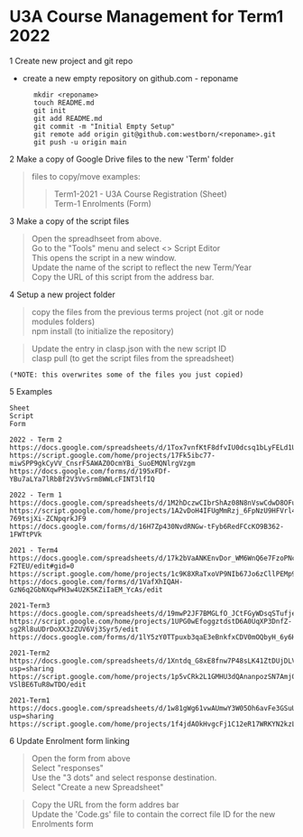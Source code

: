 # U3A Course Management for Term1 2022

1 Create new project and git repo

- create a new empty repository on github.com - reponame

```
      mkdir <reponame>
      touch README.md
      git init
      git add README.md
      git commit -m "Initial Empty Setup"
      git remote add origin git@github.com:westborn/<reponame>.git
      git push -u origin main
```

2 Make a copy of Google Drive files to the new 'Term' folder

> files to copy/move examples:
>
> > Term1-2021 - U3A Course Registration (Sheet)  
> > Term-1 Enrolments (Form)

3 Make a copy of the script files

> Open the spreadhseet from above.  
> Go to the "Tools" menu and select <> Script Editor  
> This opens the script in a new window.  
> Update the name of the script to reflect the new Term/Year  
> Copy the URL of this script from the address bar.

4 Setup a new project folder

> copy the files from the previous terms project (not .git or node modules folders)  
> npm install (to initialize the repository)

> Update the entry in clasp.json with the new script ID  
> clasp pull (to get the script files from the spreadsheet)

    (*NOTE: this overwrites some of the files you just copied)

5 Examples

    Sheet
    Script
    Form

    2022 - Term 2
    https://docs.google.com/spreadsheets/d/1Tox7vnfKtF8dfvIU0dcsq1bLyFELd1UQn0SCg4fkRZM
    https://script.google.com/home/projects/17Fk5ibc77-miwSPP9gkCyVV_CnsrF5AWAZ0OcmYBi_SuoEMQNlrgVzgm
    https://docs.google.com/forms/d/195xFDf-YBu7aLYa7lRbBf2V3VvSrm8WWLcFINT3lfIQ

    2022 - Term 1
    https://docs.google.com/spreadsheets/d/1M2hDczwCIbrShAz08N8nVswCdwD8OFu7W5y_9TAM7A8
    https://script.google.com/home/projects/1A2vDoH4IFUgMmRzj_6FpNzU9HFVrl4aQSzVk-769tsjXi-ZCNpqrkJF9
    https://docs.google.com/forms/d/16H7Zp430NvdRNGw-tFyb6RedFCcKO9B362-1FWTtPVk

    2021 - Term4
    https://docs.google.com/spreadsheets/d/17k2bVaANKEnvDor_WM6WnQ6e7FzoPNcoRFRmU-F2TEU/edit#gid=0
    https://script.google.com/home/projects/1c9K8XRaTxoVP9NIb67Jo6zCllPEMp9EwcN6CzVUK0NmdjBrAmxsggkJK/edit
    https://docs.google.com/forms/d/1VafXhIQAH-GzN6q2GbNXqwPH3w4U2K5KZiIaEM_YcAs/edit

    2021-Term3
    https://docs.google.com/spreadsheets/d/19mwP2JF7BMGLfO_JCtFGyWDsqSTufjeFJIkGuFMOKds/edit#gid=0
    https://script.google.com/home/projects/1UPG0wEfoggztdstD6A0UqXP3DnfZ-sg2Rl8uUDrDoXX3zZUV6Vj3Syr5/edit
    https://docs.google.com/forms/d/1lY5zY0TTpuxb3qaE3eBnkfxCDV0mOQbyH_6y6HBr4Do/edit

    2021-Term2
    https://docs.google.com/spreadsheets/d/1Xntdq_G8xE8fnw7P48sLK41ZtDUjDLVaeX97e1AWoUk/edit?usp=sharing
    https://script.google.com/home/projects/1p5vCRk2L1GMHU3dQAnanpozSN7Amj0SZRJ2oqwgBT-VSlBE6TuR8wTDO/edit

    2021-Term1
    https://docs.google.com/spreadsheets/d/1w81gWg61vwAUmwY3W05Oh6avFe3GSuUGmjXR5u7p6rk/edit?usp=sharing
    https://script.google.com/home/projects/1f4jdAOkHvgcFj1C12eR17WRKYN2kzLV1p5CgQlZQJ3nsRvWS5hXTFuva/edit

6 Update Enrolment form linking

> Open the form from above  
> Select "responses"  
> Use the "3 dots" and select response destination.  
> Select "Create a new Spreadsheet"

> Copy the URL from the form addres bar  
> Update the 'Code.gs' file to contain the correct file ID for the new Enrolments form
